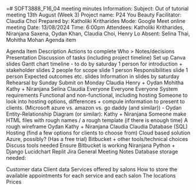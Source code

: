 =# SOFT3888_F16_04 meeting minutes
Information:
Subject: Out of tutorial meeting 13th August (Week 3)
Project name: P24 You Beauty
Facilitator: Claudia Choi
Prepared by: Katholiki Kritharides
Mode: Google Meet online meeting
Date: 13/08/2024
Time: 6:00pm
Attendees: Katholiki Kritharides, Niranjana Saxena, Oydan Khan, Claudia Choi, Henry Lo
Absent: Selina Thai, Mohitha Mohan
Agenda item



Agenda Item Description Actions to complete Who > Notes/decisions Presentation Discussion of tasks (including project timeline)
Set up Canva slides
Gantt chart timeline - to do by saturday
1 person for introduction + stakeholder slides
2 people for scope slide
1 person Responsibilities slide
1 person Expected outcomes etc. slides
Information in slides by saturday
Rehearsal by Sunday
Submit on Monday
Claudia
Henry + Oydan
Mohitha
Kathy + Niranjana
Selina
Claudia
Everyone
Everyone
Everyone
System requirements Functional and non-functional, including hosting
Someone to look into hosting options, differences + compule information to present to clients. (Microsoft azure vs. amazon vs. go daddy (and similar)) - Oydan
Entity-Relationship Diagram (or similar): Kathy + Niranjana
Someone make HTML files with rough names / a rough template (if there is enough time)
A rough wireframe
Oydan
Kathy + Niranjana
Claudia
Claudia
Database (SQL)
Hosting (find a few options for clients to choose from)
Cloud based solution
Azure, possibly? (Has a free trial)
Bitbucket + other tools/technical choices Discuss tools needed
Ensure Bitbucket is working
Niranjana
Python + Django
Lucidchart
Replit
Jira
General Meeting Notes
Database storage needed:

Customer data
Client data
Services offered by salons
How to store the available appointments for each service and each salon
The locations
Prices

